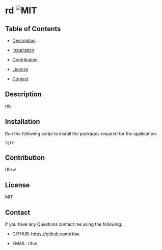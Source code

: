 
    
  # rd ![MIT](https://img.shields.io/static/v1?label=MIT&message=License&color=green)

    
## Table of Contents 

- [Description](#description)
- [Installation](#installation)


- [Contribution](#contribution)
- [License](#license)
- [Contact](#Contact)

    
## Description

rtb

     
## Installation
  
Run the following script to install the packages required for the application:

```
tgtr
```
    
    

    

    
## Contribution
    
rthrw
    
    
## License

MIT
  

    
## Contact 

If you have any Questions contact me using the following:

- GITHUB: https://github.com/rthw

- EMAIL: rthw
  
  